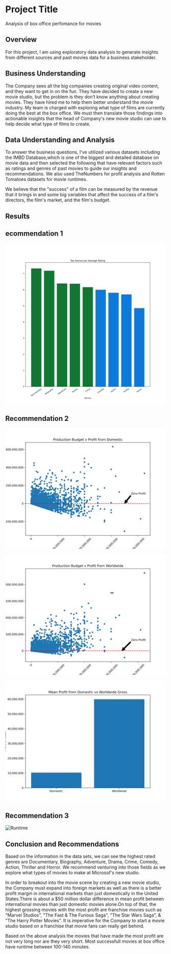 # Project Title
Analysis of box office perfomance for movies
## Overview
For this project, I am using exploratory data analysis to generate insights from different sources and past movies data for a business stakeholder.
## Business Understanding
The Company sees all the big companies creating original video content, and they want to get in on the fun. They have decided to create a new movie studio, but the problem is they don’t know anything about creating movies. They have hired me to help them better understand the movie industry. My team is charged with exploring what type of films are currently doing the best at the box office. We must then translate those findings into actionable insights that the head of Company's new movie studio can use to help decide what type of films to create.

## Data Understanding and Analysis

To answer the business questions, I've utilized various datasets including the IMBD Database,which is one of the biggest and detailed database on movie data and then selected the following that have relevant factors such as ratings and genres of past movies to guide our insights and recommendations. We also used TheNumbers for profit analysis and Rotten Tomatoes datasets for movie runtimes.

We believe that the "success" of a film can be measured by the revenue that it brings in and some big variables that affect the success of a film's directors, the film's market, and the film's budget.
## Results
 ## ecommendation 1
![alt text](images/top_genres.png)

 ## Recommendation 2
![alt text](images/Budget_vs_domestic_profit.png)

![alt text](images/Budget_vs_worldwide_profit.png)

![alt text](images/Domestic_vs_Worldwide_mean.png)

 ## Recommendation 3
<img src="images/Runtime_vs_profit.png)" alt="Runtime" width="650" height="450">


 ## Conclusion and Recommendations
Based on the information in the data sets, we can see the highest rated genres are Documentary, Biography, Adventure, Drama, Crime, Comedy, Action, Thriller and Horror. We recommend venturing into those fields as we explore what types of movies to make at Microsof's new studio.

In order to breakout into the movie scene by creating a new movie studio, the Company must expand into foreign markets as well as there is a better profit margin in international markets than just domestically in the United States.There is about a $50 million dollar difference in mean profit between international movies than just domestic movies alone.On top of that, the highest grossing movies with the most profit are franchise movies such as "Marvel Studios", "The Fast & The Furious Saga", "The Star Wars Saga", & "The Harry Potter Movies". It is imperative for the Company to start a movie studio based on a franchise that movie fans can really get behind.

Based on the above analysis the movies that have made the most profit are not very long nor are they very short. Most successfull movies at box office have runtime between 100-140 minutes.
